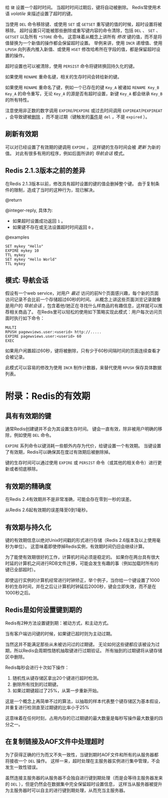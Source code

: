 给 `键` 设置一个超时时间。
当超时时间过期后，键将自动被删除。
Redis常使用术语 _volatile_ 来描述设置了超时的键。

当使用 `DEL` 命令移除键、或使用 `SET` 或 `GETSET` 重写键的值的时候，超时设置将被移除。
超时设置只可能被那些删除或重写键内容的命令清除，包括 `DEL` 、 `SET` 、 `GETSET` 以及所有 `*STORE` 命令。
这意味着从概念上讲所有 _修改_ 键的值，而不是将值替换为一个新值的操作都会保留超时设置。
举例来讲，使用 `INCR` 递增值、使用 `LPUSH` 向列表内推入新值、或使用 `HSET` 修改哈希所在字段的值，都是保留超时设置的操作。

超时设置也可以被清除，使用 `PERSIST` 命令将键转换回持久化的键。

如果使用 `RENAME` 重命名键，相关的生存时间会转给新的键。

如果使用 `RENAME` 重命名了键，例如一个已存在的键 `Key_A` 被诸如 `RENAME Key_B Key_A` 的命令重写，无论 `Key_A` 的源是否有超时设置，新键 `Key_A` 都会继承 `Key_B` 的所有特性。

注意使用非正数的数字调用 `EXPIRE`/`PEXPIRE` 或过去时间调用 `EXPIREAT`/`PEXPIREAT` ，会导致键被[删除][del] ，而不是过期（键触发的[事件][ntf]是 `del` ，不是 `expired` ）。 

[del]: /commands/del
[ntf]: /topics/notifications

## 刷新有效期

可以对已经设置了有效期的键调用 `EXPIRE` 。
这样键的生存时间会被 _更新_ 为新的值。
对此有很多有用的程序，例如后面所讲的 _导航会话_ 模式。

## Redis 2.1.3版本之前的差异

在Redis 2.1.3版本以前，修改具有超时设置的键的值会删掉整个键。
由于复制条件的限制，造成了当时的这种行为，现已解决。

@return

@integer-reply, 具体为:

* 如果超时设置成功返回 `1` 。
* 如果键不存在或无法设置超时时间返回 `0` 。

@examples

```cli
SET mykey "Hello"
EXPIRE mykey 10
TTL mykey
SET mykey "Hello World"
TTL mykey
```

## 模式: 导航会话

假设有一个web service，对用户 _最近_ 访问的前N个页面感兴趣，每个新的页面访问记录不会比前一个存储超过60秒的时间。
从概念上讲这些页面浏览记录就像是用户的 _导航会话_ ，包含着他/她正在寻找什么样商品的有趣信息，这样就可以推荐相关商品了。
在Redis里可以轻松的使用如下策略实现此模式：用户每次访问页面时执行如下命令：

```
MULTI
RPUSH pagewviews.user:<userid> http://.....
EXPIRE pagewviews.user:<userid> 60
EXEC
```

如果用户闲置超过60秒，键将被删除，只有少于60秒间隔时间的页面连续查看才会被记录。

此模式可以容易的修改为使用 `INCR` 制作计数器，来替代使用 `RPUSH` 保存具体数据列表。

# 附录：Redis的有效期

## 具有有效期的键

通常Redis创建键并不会为其设置生存时间。
键会一直有效，除非被用户明确的移除，例如使用 `DEL` 命令。

 `EXPIRE` 系列命令以键消耗一些额外内存为代价，给键设置一个有效期。
当键设置了有效期，Redis可以确保其在度过有效期后被删除掉。

键的生存时间可以通过使用 `EXPIRE` 或 `PERSIST` 命令（或其他的相关命令）进行更新或者彻底移除。

## 有效期的精确度

在Redis 2.4有效期并不是非常准确，可能会存在零到一秒的误差。

从Redis 2.6起有效期的误差降至0到1毫秒。

## 有效期与持久化

键的有效期信息以绝对Unix时间戳的形式进行存储（Redis 2.6版本及以上使用毫秒为单位）。
这意味着即使停掉Redis实例，有效期时间仍旧会继续计算。

为了能使有效期很好的工作，计算机时间必须是稳定的。
如果你在两台具有很大时延的计算机之间进行RDB文件迁移，可能会发生有趣的事（例如加载时所有的键已全部超时）。

即使运行实例的计算机经常进行时钟矫正，举个例子，当你给一个键设置了1000秒的生存时间，并在之后让计算机时钟延后2000秒，键会立即失效，而不是在1000秒之后。

## Redis是如何设置键到期的

Redis有2种方法设置键到期：被动方式，和主动方式。

当有客户端访问键的时候，如果键已超时则为主动过期。

当然这并不能满足那些从未被访问过的过期键。
无论如何这些键都应该被设为过期，所以Redis会周期性随机抽取键进行过期验证。
所有抽到的过期键将从键存储区中删除。

Redis每秒会进行十次如下操作：

1. 随机性从键存储区拿出20个键进行超时检测。
2. 删除所有找到的过期键。
3. 如果过期键超过了25%，从第一步重新开始。

这是一个概念上再简单不过的算法，以抽取的样本代表整个键存储区为基本假设，并重复进行检测直至过期键的比率小于25%

这意味着在任何时刻，占用内存的已过期键的最大数量是每秒写操作最大数量的四分之一。

## 在复制链接及AOF文件中处理超时

为了获得正确的行为而又不失一致性，当键到期时AOF文件和所有的从服务器都将接收一个 `DEL` 操作。
这样一来，超时处理在主服务器实例进行集中管理，不会发生一致性错误。

虽然连接主服务器的从服务器不会独自进行键到期处理（而是会等待主服务器发来的 `DEL` ），但是仍然会在数据集中完全保留超时设置信息，
这样当从服务器被提升为主服务器时可以自主的进行键到期处理，从而充当主服务器。
